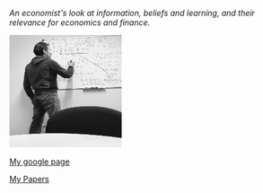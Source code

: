 
_An economist's look at information, beliefs and learning, and their relevance for economics and finance._

<img src="me_whiteboard_11.jpg" width="200" height="200" />

[My google page](https://sites.google.com/site/micheleberardi/)

[My Papers](MyPapers)

